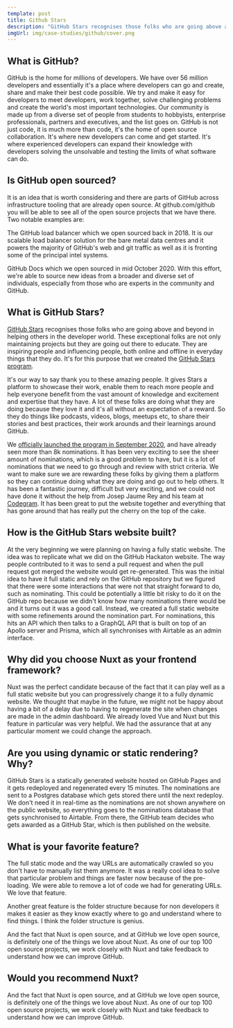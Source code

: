 ```yaml
---
template: post
title: Github Stars
description: "GitHub Stars recognises those folks who are going above and beyond in helping others in the developer world. These exceptional folks are not only maintaining projects but they are going out there to educate. They are inspiring people and influencing people, both online and offline in everyday things that they do. It's for this purpose that they created the GitHub Stars program."
imgUrl: img/case-studies/github/cover.png
---
```

## What is GitHub?

GitHub is the home for millions of developers. We have over 56 million developers and essentially it's a place where developers can go and create, share and make their best code possible. We try and make it  easy for developers to meet developers, work together, solve challenging problems and create the world's most important technologies. Our community is made up from a diverse set of people from students to hobbyists, enterprise professionals, partners and executives, and the list goes on. GitHub is not just code, it is much more than code, it's the home of open source collaboration. It's where new developers can come and get started. It's where experienced developers can expand their knowledge with developers solving the unsolvable and testing the limits of what software can do.

## Is GitHub open sourced?

It is an idea that is worth considering and there are parts of GitHub across infrastructure tooling that are already open source. At github.com/github you will be able to see all of the open source projects that we have there. Two notable examples are:

  The GitHub load balancer which we open sourced back in 2018. It is our scalable load balancer solution for the bare metal data centres and it powers the majority of GitHub's web and git traffic as well as it is fronting some of the principal intel systems.

  GitHub Docs which we open sourced in mid October 2020. With this effort, we're able to source new ideas from a broader and diverse set of individuals, especially from those who are  experts in the community and GitHub.

## What is GitHub Stars?

[GitHub Stars](http://stars.github.com/) recognises those folks who are going above and beyond in helping others in the developer world. These exceptional folks are not only maintaining projects but they are going out there to educate. They are inspiring people and influencing people, both online and offline in everyday things that they do. It's for this purpose that we created the [GitHub Stars program](http://stars.github.com/). 

It's our way to say thank you to these amazing people. It gives Stars a platform to showcase their work, enable them to reach more people and help everyone benefit from the vast amount of knowledge and excitement and expertise that they have. A lot of these folks are doing what they are doing because they love it and it's all without an expectation of a reward. So they do things like podcasts, videos, blogs, meetups etc, to share their stories and best practices, their work arounds and their learnings around GitHub. 

We [officially launched the program in September 2020](https://github.blog/2020-09-03-introducing-the-github-stars-program/), and have already seen more than 8k nominations. It has been very exciting to see the sheer amount of nominations, which is a good problem to have, but it is a lot of nominations that we need to go through and review with strict criteria. We want to make sure we are rewarding these folks by giving them a platform so they can continue doing what they are doing and go out to help others. It has been a fantastic journey, difficult but very exciting, and we could not have done it without the help from Josep Jaume Rey and his team at [Codegram](https://www.codegram.com/). It has been great to put the website together and everything that has gone around that has really put the cherry on the top of the cake.

## How is the GitHub Stars website built?

At the very beginning we were planning on having a fully static website. The idea was to replicate what we did on the GitHub Hackaton website. The way people contributed to it was to send a pull request and when the pull request got merged the website would get re-generated. This was the initial idea to have it full static and rely on the GitHub repository but we figured that there were some interactions that were not that straight forward to do, such as nominating. This could be potentially a little bit risky to do it on the GitHub repo because we didn't know how many nominations there would be and it turns out it was a good call. Instead, we created a full static website with some refinements around the nomination part. For nominations, this hits an API which then talks to a GraphQL API that is built on top of an Apollo server and Prisma, which all synchronises with Airtable as an admin interface.

## Why did you choose Nuxt as your frontend framework?

Nuxt was the perfect candidate because of the fact that it can play well as a full static website but you can progressively change it to a fully dynamic website. We thought that maybe in the future, we might not be happy about having a bit of a delay due to having to regenerate the site when changes are made in the admin dashboard. We already loved Vue and Nuxt but this feature in particular was very helpful. We had the assurance that at any particular moment we could change the approach. 

## Are you using dynamic or static rendering? Why?

GitHub Stars is a statically generated website hosted on GitHub Pages and it gets redeployed and regenerated every 15 minutes. The nominations are sent to a Postgres database which gets stored there until the next redeploy. We don't need it in real-time as the nominations are not shown anywhere on the public website, so everything goes to the nominations database that gets synchronised to Airtable. From there, the GitHub team decides who gets awarded as a GitHub Star, which is then published on the website.

## What is your favorite feature?

The full static mode and the way URLs are automatically crawled so you don't have to manually list them anymore. It was a really cool idea to solve that particular problem and things are faster now because of the pre-loading. We were able to remove a lot of code we had for generating URLs. We love that feature.

Another great feature is the folder structure because for non developers it makes it easier as they know exactly where to go and understand where to find things. I think the folder structure is genius. 

And the fact that Nuxt is open source, and at GitHub we love open source, is definitely one of the things we love about Nuxt. As one of our top 100 open source projects, we work closely with Nuxt and take feedback to understand how we can improve GitHub.

## Would you recommend Nuxt?

And the fact that Nuxt is open source, and at GitHub we love open source, is definitely one of the things we love about Nuxt. As one of our top 100 open source projects, we work closely with Nuxt and take feedback to understand how we can improve GitHub.
